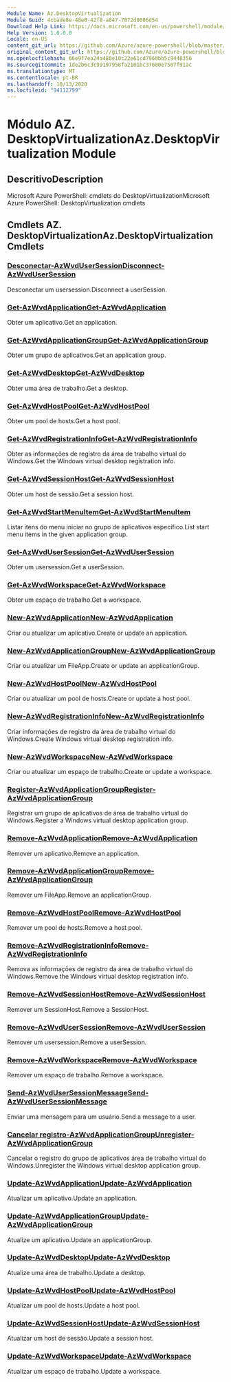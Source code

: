 ```yaml
---
Module Name: Az.DesktopVirtualization
Module Guid: 4cbade8e-48e0-42f8-a847-7872d0006d54
Download Help Link: https://docs.microsoft.com/en-us/powershell/module/az.desktopvirtualization
Help Version: 1.0.0.0
Locale: en-US
content_git_url: https://github.com/Azure/azure-powershell/blob/master/src/DesktopVirtualization/help/Az.DesktopVirtualization.md
original_content_git_url: https://github.com/Azure/azure-powershell/blob/master/src/DesktopVirtualization/help/Az.DesktopVirtualization.md
ms.openlocfilehash: 66e9f7ea24a480e10c22e61cd7960bb5c9440356
ms.sourcegitcommit: 1de2b6c3c99197958fa2101bc37680e7507f91ac
ms.translationtype: MT
ms.contentlocale: pt-BR
ms.lasthandoff: 10/13/2020
ms.locfileid: "94112799"
---
```

# <span data-ttu-id="558cf-101">Módulo AZ. DesktopVirtualization</span><span class="sxs-lookup"><span data-stu-id="558cf-101">Az.DesktopVirtualization Module</span></span>
## <span data-ttu-id="558cf-102">Descritivo</span><span class="sxs-lookup"><span data-stu-id="558cf-102">Description</span></span>
<span data-ttu-id="558cf-103">Microsoft Azure PowerShell: cmdlets do DesktopVirtualization</span><span class="sxs-lookup"><span data-stu-id="558cf-103">Microsoft Azure PowerShell: DesktopVirtualization cmdlets</span></span>

## <span data-ttu-id="558cf-104">Cmdlets AZ. DesktopVirtualization</span><span class="sxs-lookup"><span data-stu-id="558cf-104">Az.DesktopVirtualization Cmdlets</span></span>
### [<span data-ttu-id="558cf-105">Desconectar-AzWvdUserSession</span><span class="sxs-lookup"><span data-stu-id="558cf-105">Disconnect-AzWvdUserSession</span></span>](Disconnect-AzWvdUserSession.md)
<span data-ttu-id="558cf-106">Desconectar um usersession.</span><span class="sxs-lookup"><span data-stu-id="558cf-106">Disconnect a userSession.</span></span>

### [<span data-ttu-id="558cf-107">Get-AzWvdApplication</span><span class="sxs-lookup"><span data-stu-id="558cf-107">Get-AzWvdApplication</span></span>](Get-AzWvdApplication.md)
<span data-ttu-id="558cf-108">Obter um aplicativo.</span><span class="sxs-lookup"><span data-stu-id="558cf-108">Get an application.</span></span>

### [<span data-ttu-id="558cf-109">Get-AzWvdApplicationGroup</span><span class="sxs-lookup"><span data-stu-id="558cf-109">Get-AzWvdApplicationGroup</span></span>](Get-AzWvdApplicationGroup.md)
<span data-ttu-id="558cf-110">Obter um grupo de aplicativos.</span><span class="sxs-lookup"><span data-stu-id="558cf-110">Get an application group.</span></span>

### [<span data-ttu-id="558cf-111">Get-AzWvdDesktop</span><span class="sxs-lookup"><span data-stu-id="558cf-111">Get-AzWvdDesktop</span></span>](Get-AzWvdDesktop.md)
<span data-ttu-id="558cf-112">Obter uma área de trabalho.</span><span class="sxs-lookup"><span data-stu-id="558cf-112">Get a desktop.</span></span>

### [<span data-ttu-id="558cf-113">Get-AzWvdHostPool</span><span class="sxs-lookup"><span data-stu-id="558cf-113">Get-AzWvdHostPool</span></span>](Get-AzWvdHostPool.md)
<span data-ttu-id="558cf-114">Obter um pool de hosts.</span><span class="sxs-lookup"><span data-stu-id="558cf-114">Get a host pool.</span></span>

### [<span data-ttu-id="558cf-115">Get-AzWvdRegistrationInfo</span><span class="sxs-lookup"><span data-stu-id="558cf-115">Get-AzWvdRegistrationInfo</span></span>](Get-AzWvdRegistrationInfo.md)
<span data-ttu-id="558cf-116">Obter as informações de registro da área de trabalho virtual do Windows.</span><span class="sxs-lookup"><span data-stu-id="558cf-116">Get the Windows virtual desktop registration info.</span></span>

### [<span data-ttu-id="558cf-117">Get-AzWvdSessionHost</span><span class="sxs-lookup"><span data-stu-id="558cf-117">Get-AzWvdSessionHost</span></span>](Get-AzWvdSessionHost.md)
<span data-ttu-id="558cf-118">Obter um host de sessão.</span><span class="sxs-lookup"><span data-stu-id="558cf-118">Get a session host.</span></span>

### [<span data-ttu-id="558cf-119">Get-AzWvdStartMenuItem</span><span class="sxs-lookup"><span data-stu-id="558cf-119">Get-AzWvdStartMenuItem</span></span>](Get-AzWvdStartMenuItem.md)
<span data-ttu-id="558cf-120">Listar itens do menu iniciar no grupo de aplicativos específico.</span><span class="sxs-lookup"><span data-stu-id="558cf-120">List start menu items in the given application group.</span></span>

### [<span data-ttu-id="558cf-121">Get-AzWvdUserSession</span><span class="sxs-lookup"><span data-stu-id="558cf-121">Get-AzWvdUserSession</span></span>](Get-AzWvdUserSession.md)
<span data-ttu-id="558cf-122">Obter um usersession.</span><span class="sxs-lookup"><span data-stu-id="558cf-122">Get a userSession.</span></span>

### [<span data-ttu-id="558cf-123">Get-AzWvdWorkspace</span><span class="sxs-lookup"><span data-stu-id="558cf-123">Get-AzWvdWorkspace</span></span>](Get-AzWvdWorkspace.md)
<span data-ttu-id="558cf-124">Obter um espaço de trabalho.</span><span class="sxs-lookup"><span data-stu-id="558cf-124">Get a workspace.</span></span>

### [<span data-ttu-id="558cf-125">New-AzWvdApplication</span><span class="sxs-lookup"><span data-stu-id="558cf-125">New-AzWvdApplication</span></span>](New-AzWvdApplication.md)
<span data-ttu-id="558cf-126">Criar ou atualizar um aplicativo.</span><span class="sxs-lookup"><span data-stu-id="558cf-126">Create or update an application.</span></span>

### [<span data-ttu-id="558cf-127">New-AzWvdApplicationGroup</span><span class="sxs-lookup"><span data-stu-id="558cf-127">New-AzWvdApplicationGroup</span></span>](New-AzWvdApplicationGroup.md)
<span data-ttu-id="558cf-128">Criar ou atualizar um FileApp.</span><span class="sxs-lookup"><span data-stu-id="558cf-128">Create or update an applicationGroup.</span></span>

### [<span data-ttu-id="558cf-129">New-AzWvdHostPool</span><span class="sxs-lookup"><span data-stu-id="558cf-129">New-AzWvdHostPool</span></span>](New-AzWvdHostPool.md)
<span data-ttu-id="558cf-130">Criar ou atualizar um pool de hosts.</span><span class="sxs-lookup"><span data-stu-id="558cf-130">Create or update a host pool.</span></span>

### [<span data-ttu-id="558cf-131">New-AzWvdRegistrationInfo</span><span class="sxs-lookup"><span data-stu-id="558cf-131">New-AzWvdRegistrationInfo</span></span>](New-AzWvdRegistrationInfo.md)
<span data-ttu-id="558cf-132">Criar informações de registro da área de trabalho virtual do Windows.</span><span class="sxs-lookup"><span data-stu-id="558cf-132">Create Windows virtual desktop registration info.</span></span>

### [<span data-ttu-id="558cf-133">New-AzWvdWorkspace</span><span class="sxs-lookup"><span data-stu-id="558cf-133">New-AzWvdWorkspace</span></span>](New-AzWvdWorkspace.md)
<span data-ttu-id="558cf-134">Criar ou atualizar um espaço de trabalho.</span><span class="sxs-lookup"><span data-stu-id="558cf-134">Create or update a workspace.</span></span>

### [<span data-ttu-id="558cf-135">Register-AzWvdApplicationGroup</span><span class="sxs-lookup"><span data-stu-id="558cf-135">Register-AzWvdApplicationGroup</span></span>](Register-AzWvdApplicationGroup.md)
<span data-ttu-id="558cf-136">Registrar um grupo de aplicativos de área de trabalho virtual do Windows.</span><span class="sxs-lookup"><span data-stu-id="558cf-136">Register a Windows virtual desktop application group.</span></span>

### [<span data-ttu-id="558cf-137">Remove-AzWvdApplication</span><span class="sxs-lookup"><span data-stu-id="558cf-137">Remove-AzWvdApplication</span></span>](Remove-AzWvdApplication.md)
<span data-ttu-id="558cf-138">Remover um aplicativo.</span><span class="sxs-lookup"><span data-stu-id="558cf-138">Remove an application.</span></span>

### [<span data-ttu-id="558cf-139">Remove-AzWvdApplicationGroup</span><span class="sxs-lookup"><span data-stu-id="558cf-139">Remove-AzWvdApplicationGroup</span></span>](Remove-AzWvdApplicationGroup.md)
<span data-ttu-id="558cf-140">Remover um FileApp.</span><span class="sxs-lookup"><span data-stu-id="558cf-140">Remove an applicationGroup.</span></span>

### [<span data-ttu-id="558cf-141">Remove-AzWvdHostPool</span><span class="sxs-lookup"><span data-stu-id="558cf-141">Remove-AzWvdHostPool</span></span>](Remove-AzWvdHostPool.md)
<span data-ttu-id="558cf-142">Remover um pool de hosts.</span><span class="sxs-lookup"><span data-stu-id="558cf-142">Remove a host pool.</span></span>

### [<span data-ttu-id="558cf-143">Remove-AzWvdRegistrationInfo</span><span class="sxs-lookup"><span data-stu-id="558cf-143">Remove-AzWvdRegistrationInfo</span></span>](Remove-AzWvdRegistrationInfo.md)
<span data-ttu-id="558cf-144">Remova as informações de registro da área de trabalho virtual do Windows.</span><span class="sxs-lookup"><span data-stu-id="558cf-144">Remove the Windows virtual desktop registration info.</span></span>

### [<span data-ttu-id="558cf-145">Remove-AzWvdSessionHost</span><span class="sxs-lookup"><span data-stu-id="558cf-145">Remove-AzWvdSessionHost</span></span>](Remove-AzWvdSessionHost.md)
<span data-ttu-id="558cf-146">Remover um SessionHost.</span><span class="sxs-lookup"><span data-stu-id="558cf-146">Remove a SessionHost.</span></span>

### [<span data-ttu-id="558cf-147">Remove-AzWvdUserSession</span><span class="sxs-lookup"><span data-stu-id="558cf-147">Remove-AzWvdUserSession</span></span>](Remove-AzWvdUserSession.md)
<span data-ttu-id="558cf-148">Remover um usersession.</span><span class="sxs-lookup"><span data-stu-id="558cf-148">Remove a userSession.</span></span>

### [<span data-ttu-id="558cf-149">Remove-AzWvdWorkspace</span><span class="sxs-lookup"><span data-stu-id="558cf-149">Remove-AzWvdWorkspace</span></span>](Remove-AzWvdWorkspace.md)
<span data-ttu-id="558cf-150">Remover um espaço de trabalho.</span><span class="sxs-lookup"><span data-stu-id="558cf-150">Remove a workspace.</span></span>

### [<span data-ttu-id="558cf-151">Send-AzWvdUserSessionMessage</span><span class="sxs-lookup"><span data-stu-id="558cf-151">Send-AzWvdUserSessionMessage</span></span>](Send-AzWvdUserSessionMessage.md)
<span data-ttu-id="558cf-152">Enviar uma mensagem para um usuário.</span><span class="sxs-lookup"><span data-stu-id="558cf-152">Send a message to a user.</span></span>

### [<span data-ttu-id="558cf-153">Cancelar registro-AzWvdApplicationGroup</span><span class="sxs-lookup"><span data-stu-id="558cf-153">Unregister-AzWvdApplicationGroup</span></span>](Unregister-AzWvdApplicationGroup.md)
<span data-ttu-id="558cf-154">Cancelar o registro do grupo de aplicativos área de trabalho virtual do Windows.</span><span class="sxs-lookup"><span data-stu-id="558cf-154">Unregister the Windows virtual desktop application group.</span></span>

### [<span data-ttu-id="558cf-155">Update-AzWvdApplication</span><span class="sxs-lookup"><span data-stu-id="558cf-155">Update-AzWvdApplication</span></span>](Update-AzWvdApplication.md)
<span data-ttu-id="558cf-156">Atualizar um aplicativo.</span><span class="sxs-lookup"><span data-stu-id="558cf-156">Update an application.</span></span>

### [<span data-ttu-id="558cf-157">Update-AzWvdApplicationGroup</span><span class="sxs-lookup"><span data-stu-id="558cf-157">Update-AzWvdApplicationGroup</span></span>](Update-AzWvdApplicationGroup.md)
<span data-ttu-id="558cf-158">Atualize um aplicativo.</span><span class="sxs-lookup"><span data-stu-id="558cf-158">Update an applicationGroup.</span></span>

### [<span data-ttu-id="558cf-159">Update-AzWvdDesktop</span><span class="sxs-lookup"><span data-stu-id="558cf-159">Update-AzWvdDesktop</span></span>](Update-AzWvdDesktop.md)
<span data-ttu-id="558cf-160">Atualize uma área de trabalho.</span><span class="sxs-lookup"><span data-stu-id="558cf-160">Update a desktop.</span></span>

### [<span data-ttu-id="558cf-161">Update-AzWvdHostPool</span><span class="sxs-lookup"><span data-stu-id="558cf-161">Update-AzWvdHostPool</span></span>](Update-AzWvdHostPool.md)
<span data-ttu-id="558cf-162">Atualizar um pool de hosts.</span><span class="sxs-lookup"><span data-stu-id="558cf-162">Update a host pool.</span></span>

### [<span data-ttu-id="558cf-163">Update-AzWvdSessionHost</span><span class="sxs-lookup"><span data-stu-id="558cf-163">Update-AzWvdSessionHost</span></span>](Update-AzWvdSessionHost.md)
<span data-ttu-id="558cf-164">Atualizar um host de sessão.</span><span class="sxs-lookup"><span data-stu-id="558cf-164">Update a session host.</span></span>

### [<span data-ttu-id="558cf-165">Update-AzWvdWorkspace</span><span class="sxs-lookup"><span data-stu-id="558cf-165">Update-AzWvdWorkspace</span></span>](Update-AzWvdWorkspace.md)
<span data-ttu-id="558cf-166">Atualizar um espaço de trabalho.</span><span class="sxs-lookup"><span data-stu-id="558cf-166">Update a workspace.</span></span>

